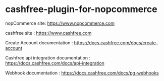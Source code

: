 # cashfree-plugin-for-nopcommerce
nopCommerce site: https://www.nopcommerce.com 

cashfree site : https://www.cashfree.com

Create Account documentation : https://docs.cashfree.com/docs/create-account

Cashfree api integration documentation : https://docs.cashfree.com/docs/api-integration

Webhook documentation : https://docs.cashfree.com/docs/pg-webhooks